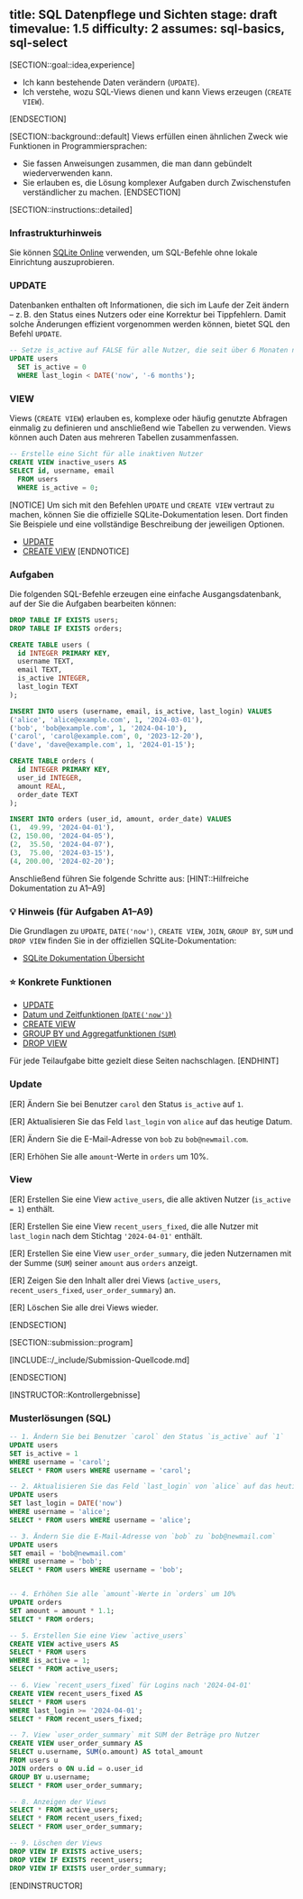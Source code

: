 title: SQL Datenpflege und Sichten
stage: draft
timevalue: 1.5
difficulty: 2
assumes: sql-basics, sql-select
---

[SECTION::goal::idea,experience]

- Ich kann bestehende Daten verändern (`UPDATE`).
- Ich verstehe, wozu SQL-Views dienen und kann Views erzeugen (`CREATE VIEW`).

[ENDSECTION]

[SECTION::background::default]
Views erfüllen einen ähnlichen Zweck wie Funktionen in Programmiersprachen:
- Sie fassen Anweisungen zusammen, die man dann gebündelt wiederverwenden kann.
- Sie erlauben es, die Lösung komplexer Aufgaben durch Zwischenstufen verständlicher zu machen.
[ENDSECTION]

[SECTION::instructions::detailed]
### Infrastrukturhinweis

<!-- TODO_3 Python 3.12: allow using sqlite3 command line client instead of SQLite Online -->

Sie können [SQLite Online](https://sqliteonline.com/) verwenden, um SQL-Befehle ohne lokale Einrichtung auszuprobieren.

### UPDATE
Datenbanken enthalten oft Informationen, die sich im Laufe der Zeit ändern – z. B. den Status eines Nutzers oder eine Korrektur bei Tippfehlern. Damit solche Änderungen effizient vorgenommen werden können, bietet SQL den Befehl `UPDATE`.
```sql
-- Setze is_active auf FALSE für alle Nutzer, die seit über 6 Monaten nicht eingeloggt waren
UPDATE users
  SET is_active = 0
  WHERE last_login < DATE('now', '-6 months');
```
### VIEW
Views (`CREATE VIEW`) erlauben es, komplexe oder häufig genutzte Abfragen einmalig zu definieren und anschließend wie Tabellen zu verwenden. Views können auch Daten aus mehreren Tabellen zusammenfassen.

```sql
-- Erstelle eine Sicht für alle inaktiven Nutzer
CREATE VIEW inactive_users AS
SELECT id, username, email
  FROM users
  WHERE is_active = 0;
```
[NOTICE]
Um sich mit den Befehlen `UPDATE` und `CREATE VIEW` vertraut zu machen, können Sie die offizielle SQLite-Dokumentation lesen. Dort finden Sie Beispiele und eine vollständige Beschreibung der jeweiligen Optionen.

- [UPDATE](https://sqlite.org/lang_update.html)
- [CREATE VIEW](https://sqlite.org/lang_createview.html)
[ENDNOTICE]

<!-- end Beispiele -->

### Aufgaben
Die folgenden SQL-Befehle erzeugen eine einfache Ausgangsdatenbank, auf der Sie die Aufgaben bearbeiten können:

```sql
DROP TABLE IF EXISTS users;
DROP TABLE IF EXISTS orders;

CREATE TABLE users (
  id INTEGER PRIMARY KEY,
  username TEXT,
  email TEXT,
  is_active INTEGER,
  last_login TEXT
);

INSERT INTO users (username, email, is_active, last_login) VALUES
('alice', 'alice@example.com', 1, '2024-03-01'),
('bob', 'bob@example.com', 1, '2024-04-10'),
('carol', 'carol@example.com', 0, '2023-12-20'),
('dave', 'dave@example.com', 1, '2024-01-15');

CREATE TABLE orders (
  id INTEGER PRIMARY KEY,
  user_id INTEGER,
  amount REAL,
  order_date TEXT
);

INSERT INTO orders (user_id, amount, order_date) VALUES
(1,  49.99, '2024-04-01'),
(2, 150.00, '2024-04-05'),
(2,  35.50, '2024-04-07'),
(3,  75.00, '2024-03-15'),
(4, 200.00, '2024-02-20');
```

Anschließend führen Sie folgende Schritte aus:
[HINT::Hilfreiche Dokumentation zu A1–A9]
### 💡 Hinweis (für Aufgaben A1–A9)  
Die Grundlagen zu `UPDATE`, `DATE('now')`, `CREATE VIEW`, `JOIN`, `GROUP BY`, `SUM` und `DROP VIEW` finden Sie in der offiziellen SQLite-Dokumentation:  

- [SQLite Dokumentation Übersicht](https://sqlite.org/docs.html)  

### ⭐ Konkrete Funktionen

- [UPDATE](https://sqlite.org/lang_update.html)
- [Datum und Zeitfunktionen (`DATE('now')`)](https://sqlite.org/lang_datefunc.html)
- [CREATE VIEW](https://sqlite.org/lang_createview.html)
- [GROUP BY und Aggregatfunktionen (`SUM`)](https://sqlite.org/lang_aggfunc.html)
- [DROP VIEW](https://sqlite.org/lang_dropview.html)  

Für jede Teilaufgabe bitte gezielt diese Seiten nachschlagen.
[ENDHINT]

### Update
[ER] Ändern Sie bei Benutzer `carol` den Status `is_active` auf `1`.

[ER] Aktualisieren Sie das Feld `last_login` von `alice` auf das heutige Datum.

[ER] Ändern Sie die E-Mail-Adresse von `bob` zu `bob@newmail.com`.

[ER] Erhöhen Sie alle `amount`-Werte in `orders` um 10%.

### View
[ER] Erstellen Sie eine View `active_users`, die alle aktiven Nutzer (`is_active = 1`) enthält.

[ER] Erstellen Sie eine View `recent_users_fixed`, die alle Nutzer mit `last_login` nach dem Stichtag `'2024-04-01'` enthält.

[ER] Erstellen Sie eine View `user_order_summary`, die jeden Nutzernamen mit der Summe (`SUM`) seiner `amount` aus `orders` anzeigt.

[ER] Zeigen Sie den Inhalt aller drei Views (`active_users`, `recent_users_fixed`, `user_order_summary`) an.

[ER] Löschen Sie alle drei Views wieder.

[ENDSECTION]

[SECTION::submission::program]

[INCLUDE::/_include/Submission-Quellcode.md]

[ENDSECTION]


[INSTRUCTOR::Kontrollergebnisse]

### Musterlösungen (SQL)

```sql
-- 1. Ändern Sie bei Benutzer `carol` den Status `is_active` auf `1`
UPDATE users
SET is_active = 1
WHERE username = 'carol';
SELECT * FROM users WHERE username = 'carol';

-- 2. Aktualisieren Sie das Feld `last_login` von `alice` auf das heutige Datum
UPDATE users
SET last_login = DATE('now')
WHERE username = 'alice';
SELECT * FROM users WHERE username = 'alice';

-- 3. Ändern Sie die E-Mail-Adresse von `bob` zu `bob@newmail.com`
UPDATE users
SET email = 'bob@newmail.com'
WHERE username = 'bob';
SELECT * FROM users WHERE username = 'bob';


-- 4. Erhöhen Sie alle `amount`-Werte in `orders` um 10%
UPDATE orders
SET amount = amount * 1.1;
SELECT * FROM orders;

-- 5. Erstellen Sie eine View `active_users`
CREATE VIEW active_users AS
SELECT * FROM users
WHERE is_active = 1;
SELECT * FROM active_users;

-- 6. View `recent_users_fixed` für Logins nach '2024-04-01'
CREATE VIEW recent_users_fixed AS
SELECT * FROM users
WHERE last_login >= '2024-04-01';
SELECT * FROM recent_users_fixed;

-- 7. View `user_order_summary` mit SUM der Beträge pro Nutzer
CREATE VIEW user_order_summary AS
SELECT u.username, SUM(o.amount) AS total_amount
FROM users u
JOIN orders o ON u.id = o.user_id
GROUP BY u.username;
SELECT * FROM user_order_summary;

-- 8. Anzeigen der Views
SELECT * FROM active_users;
SELECT * FROM recent_users_fixed;
SELECT * FROM user_order_summary;

-- 9. Löschen der Views
DROP VIEW IF EXISTS active_users;
DROP VIEW IF EXISTS recent_users;
DROP VIEW IF EXISTS user_order_summary;
```


[ENDINSTRUCTOR]
